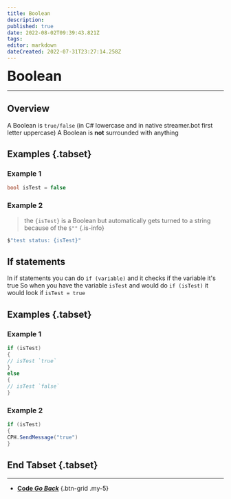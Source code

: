 ```yaml
---
title: Boolean
description: 
published: true
date: 2022-08-02T09:39:43.821Z
tags: 
editor: markdown
dateCreated: 2022-07-31T23:27:14.258Z
---
```


<font size="+3" class="mdi mdi-ab-testing primary--text"><b> Boolean</b></font>

---

## Overview

A Boolean is `true/false` (in C# lowercase and in native streamer.bot first letter uppercase)
A Boolean is **not** surrounded with anything
## Examples {.tabset}
### Example 1
```csharp
bool isTest = false
```
### Example 2
> the `{isTest}` is a Boolean but automatically gets turned to a string because of the `$""`
{.is-info}
```csharp
$"test status: {isTest}"
```

## If statements

In if statements you can do `if (variable)` and it checks if the variable it's true
So when you have the variable `isTest` and would do `if (isTest)` it would look if `isTest = true`

## Examples {.tabset}
### Example 1
```csharp
if (isTest)
{
// isTest `true`
}
else
{
// isTest `false`
}
```
### Example 2
```csharp
if (isTest)
{
CPH.SendMessage("true")
}
```

## End Tabset {.tabset}

---

- [<i class="mdi mdi-chevron-left"></i> **Code *Go Back***](/en/Sub-Actions/Code)
{.btn-grid .my-5}